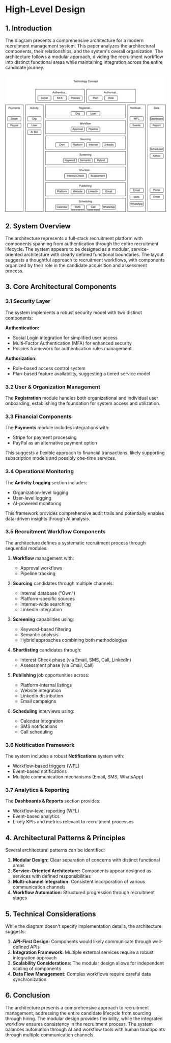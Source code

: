 # High-Level Design

## 1. Introduction

The diagram presents a comprehensive architecture for a modern recruitment management system. This paper analyzes the architectural components, their relationships, and the system's overall organization. The architecture follows a modular approach, dividing the recruitment workflow into distinct functional areas while maintaining integration across the entire candidate journey.

![Cognitive Hire Technology Concept](diagrams/concept.svg)

## 2. System Overview

The architecture represents a full-stack recruitment platform with components spanning from authentication through the entire recruitment lifecycle. The system appears to be designed as a modular, service-oriented architecture with clearly defined functional boundaries. The layout suggests a thoughtful approach to recruitment workflows, with components organized by their role in the candidate acquisition and assessment process.

## 3. Core Architectural Components

### 3.1 Security Layer
The system implements a robust security model with two distinct components:

**Authentication:**
- Social Login integration for simplified user access
- Multi-Factor Authentication (MFA) for enhanced security
- Policies framework for authentication rules management

**Authorization:**
- Role-based access control system
- Plan-based feature availability, suggesting a tiered service model

### 3.2 User & Organization Management

The **Registration** module handles both organizational and individual user onboarding, establishing the foundation for system access and utilization.

### 3.3 Financial Components

The **Payments** module includes integrations with:
- Stripe for payment processing
- PayPal as an alternative payment option

This suggests a flexible approach to financial transactions, likely supporting subscription models and possibly one-time services.

### 3.4 Operational Monitoring

The **Activity Logging** section includes:
- Organization-level logging
- User-level logging
- AI-powered monitoring

This framework provides comprehensive audit trails and potentially enables data-driven insights through AI analysis.

### 3.5 Recruitment Workflow Components

The architecture defines a systematic recruitment process through sequential modules:

1. **Workflow** management with:
   - Approval workflows
   - Pipeline tracking

2. **Sourcing** candidates through multiple channels:
   - Internal database ("Own")
   - Platform-specific sources
   - Internet-wide searching
   - LinkedIn integration

3. **Screening** capabilities using:
   - Keyword-based filtering
   - Semantic analysis
   - Hybrid approaches combining both methodologies

4. **Shortlisting** candidates through:
   - Interest Check phase (via Email, SMS, Call, LinkedIn)
   - Assessment phase (via Email, Call)

5. **Publishing** job opportunities across:
   - Platform-internal listings
   - Website integration
   - LinkedIn distribution
   - Email campaigns

6. **Scheduling** interviews using:
   - Calendar integration
   - SMS notifications
   - Call scheduling

### 3.6 Notification Framework

The system includes a robust **Notifications** system with:
- Workflow-based triggers (WFL)
- Event-based notifications
- Multiple communication mechanisms (Email, SMS, WhatsApp)

### 3.7 Analytics & Reporting

The **Dashboards & Reports** section provides:
- Workflow-level reporting (WFL)
- Event-based analytics
- Likely KPIs and metrics relevant to recruitment processes

## 4. Architectural Patterns & Principles

Several architectural patterns can be identified:

1. **Modular Design:** Clear separation of concerns with distinct functional areas
2. **Service-Oriented Architecture:** Components appear designed as services with defined responsibilities
3. **Multi-channel Integration:** Consistent incorporation of various communication channels
4. **Workflow Automation:** Structured progression through recruitment stages

## 5. Technical Considerations

While the diagram doesn't specify implementation details, the architecture suggests:

1. **API-First Design:** Components would likely communicate through well-defined APIs
2. **Integration Framework:** Multiple external services require a robust integration approach
3. **Scalability Considerations:** The modular design allows for independent scaling of components
4. **Data Flow Management:** Complex workflows require careful data synchronization

## 6. Conclusion

The architecture presents a comprehensive approach to recruitment management, addressing the entire candidate lifecycle from sourcing through hiring. The modular design provides flexibility, while the integrated workflow ensures consistency in the recruitment process. The system balances automation through AI and workflow tools with human touchpoints through multiple communication channels.